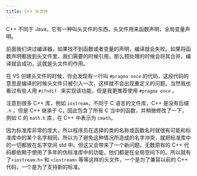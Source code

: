 ```yaml
---
title: C++ 头文件
---
```


C++ 不同于 Java，它有一种叫头文件的东西，头文件用来函数声明，全局变量声明。

前面我们讲过编译器，如果找不到函数或者变量的声明，编译就会失败。如果将函数声明都放到头文件里，我们需要的时候引用，那么预处理的时候会将其合并，编译就会成功，这就是头文件的作用。 

在 VS 创建头文件的时候，你会发现有一行叫  `#pragma once` 的代码，这段代码的意思是编译的时候头文件只被引入一次，这样就不会出现重定义的问题。当然我也看过有些人用 `#ifndif ` 来实现该功能，但是我更推荐使用 `#pragma once` 。

注意到很多 C++ 库，例如 `iostream`，不同于 C 语言的文件库，C++ 是没有后缀 `.h` ，但是 C++ 继承于 C，因此包含了所有 C 当中的函数，并稍微修改了一下，例如 C 的 `math.h` 库，在 C++ 中表示为 `cmath`。

因为标准库非常的庞大，所以程序员在选择的类的名称或函数名时就很有可能和标准库中的某个名字相同。所以为了避免这种情况所造成的名字冲突，就把标准库中的一切都放在名字空间 std 中。但这又会带来了一个新问题。无数原有的 C++ 代码都依赖于使用了多年的伪标准库中的功能，他们都是在全局空间下的。所以就有了`<iostream.h>` 和 `<iostream>` 等等这样的头文件，一个是为了兼容以前的 C++ 代码，一个是为了支持新的标准。